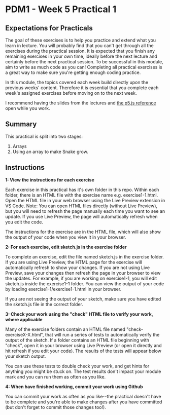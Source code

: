 # PDM1 - Week 5 Practical 1

## Expectations for Practicals
The goal of these exercises is to help you practice and extend what you learn in lecture. You will probably find that you can't get through all the exercises during the practical session. It is expected that you finish any remaining exercises in your own time, ideally before the next lecture and certainly before the next practical session. To be successful in this module, aim to write as much code as you can! Completing all practical exercises is a great way to make sure you're getting enough coding practice.

In this module, the topics covered each week build directly upon the previous weeks' content. Therefore it is essential that you complete each week's assigned exercises before moving on to the next week.

I recommend having the slides from the lectures and [the p5.js reference](https://p5js.org/reference/) open while you work.

## Summary

This practical is split into two stages:
1. Arrays
2. Using an array to make Snake grow.

## Instructions

**1: View the instructions for each exercise**

Each exercise in this practical has it's own folder in this repo. Within each folder, there is an HTML file with the exercise name e.g. exercise1-1.html. Open the HTML file in your web browser using the Live Preview extension in VS Code. Note: You can open HTML files directly (without Live Preview), but you will need to refresh the page manually each time you want to see an update. If you use Live Preview, the page will automatically refresh when you edit the code.

The instructions for the exercise are  in the HTML file, which will also show the output of your code when you view it in your browser.

**2: For each exercise, edit sketch.js in the exercise folder**

To complete an exercise, edit the file named sketch.js in the exercise folder. If you are using Live Preview, the HTML page for the exercise will automatically refresh to show your changes. If you are not using Live Preview, save your changes then refresh the page in your browser to view the updates. For example, if you are working on exercise1-1, you will edit sketch.js inside the exercise1-1 folder. You can view the output of your code by loading exercise1-1/exercise1-1.html in your browser.

If you are not seeing the output of your sketch, make sure you have edited the sketch.js file in the correct folder.

**3: Check your work using the "check" HTML file to verify your work, where applicable**

Many of the exercise folders contain an HTML file named "check-exerciseX-X.html", that will run a series of tests to automatically verify the output of the sketch. If a folder contains an HTML file beginning with "check", open it in your browser using Live Preview (or open it directly and hit refresh if you edit your code). The results of the tests will appear below your sketch output.

You can use these tests to double check your work, and get hints for anything you might be stuck on. The test results don't impact your module mark and you can run them as often as you like.

**4: When have finished working, commit your work using Github**

You can commit your work as often as you like--the practical doesn't have to be complete and you're able to make changes after you have committed (but don't forget to commit those changes too!).